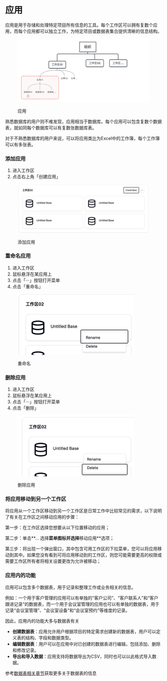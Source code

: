 # 应用

应用是用于存储和处理特定项目所有信息的工具。每个工作区可以拥有复数个应用，而每个应用都可以独立工作，为特定项目或数据表集合提供清晰的信息结构。

<figure><img src="../.gitbook/assets/image (2) (1).png" alt=""><figcaption><p>应用</p></figcaption></figure>

熟悉数据库的用户则不难发现，应用相当于数据库。每个应用可以包含复数个数据表，就如同每个数据库可以有复数张数据库表。

对于不熟悉数据库的用户来说，可以将应用类比为Excel中的工作簿，每个工作簿可以有多张表。

### 添加应用

1. 进入工作区
2. 点击右上角「创建应用」

<figure><img src="../.gitbook/assets/image (14).png" alt=""><figcaption><p>添加应用</p></figcaption></figure>

### 重命名应用

1. 进入工作区
2. 鼠标悬浮在某应用上
3. 点击「···」按钮打开菜单
4. 点击「重命名」

<div align="left">

<figure><img src="../.gitbook/assets/image (1) (1).png" alt="" width="375"><figcaption><p>重命名</p></figcaption></figure>

</div>

### 删除应用

1. 进入工作区
2. 鼠标悬浮在某应用上
3. 点击「···」按钮打开菜单
4. 点击「删除」

<div align="left">

<figure><img src="../.gitbook/assets/image (1) (1) (1).png" alt="" width="375"><figcaption><p>删除应用</p></figcaption></figure>

</div>

### 将应用移动到另一个工作区

将应用从一个工作区移动到另一个工作区是日常工作中比较常见的需求，以下说明了有关在工作区之间移动应用的步骤：

第一步：在工作区选择您想要从以下位置移动的应用；

第二步：单击**... 选择**菜单图标并选择**移动应用**选项；

第三步：将出现一个弹出窗口，其中包含可用工作区的下拉菜单，您可以将应用移动到其中。如果您没有看到可将应用移动到的工作区，则您可能需要更高的权限或需要工作区所有者将相关设置更改为允许被移动；

### 应用内的功能

应用可以包含多个数据表，用于记录和整理工作或业务相关的信息。

例如：一个用于客户管理的应用可以有单独的“客户公司”、“客户联系人”和“客户跟进记录”的数据表，而一个用于会议室管理的应用也可以有单独的数据表，用于记录“会议室管理”、“会议室设备”和“会议室预约”等维度的记录。

因此，应用内的功能大多与数据表有关

* **创建数据表**：应用允许用户根据项目的特定需求创建新的数据表，用户可以定义表的结构、字段和数据类型。
* **编辑数据表**：用户可以在应用中对已创建的数据表进行编辑，包括添加、删除和修改记录。
* **导出和导入数据**：应用支持将数据导出为CSV，同时也可以以此格式导入数据。

参考[数据表相关章节](shu-ju-biao/)获取更多关于数据表的信息

